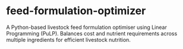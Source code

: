 # feed-formulation-optimizer
A Python-based livestock feed formulation optimiser using Linear Programming (PuLP). Balances cost and nutrient requirements across multiple ingredients for efficient livestock nutrition.
